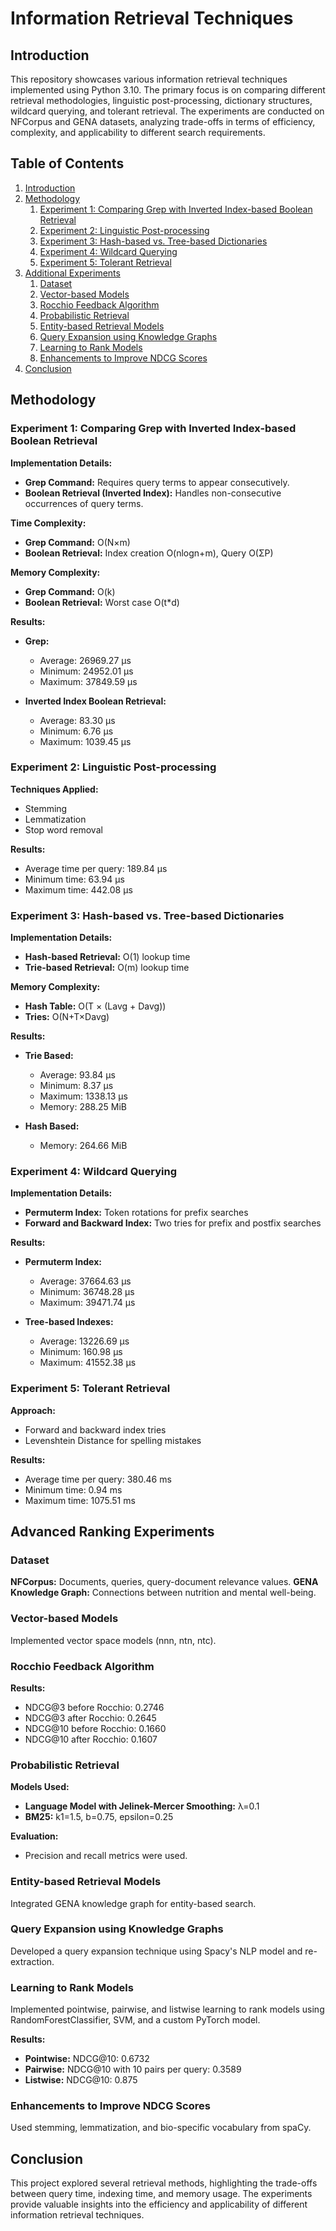 # Information Retrieval Techniques

## Introduction
This repository showcases various information retrieval techniques implemented using Python 3.10. The primary focus is on comparing different retrieval methodologies, linguistic post-processing, dictionary structures, wildcard querying, and tolerant retrieval. The experiments are conducted on NFCorpus and GENA datasets, analyzing trade-offs in terms of efficiency, complexity, and applicability to different search requirements.

## Table of Contents
1. [Introduction](#introduction)
2. [Methodology](#methodology)
    1. [Experiment 1: Comparing Grep with Inverted Index-based Boolean Retrieval](#experiment-1-comparing-grep-with-inverted-index-based-boolean-retrieval)
    2. [Experiment 2: Linguistic Post-processing](#experiment-2-linguistic-post-processing)
    3. [Experiment 3: Hash-based vs. Tree-based Dictionaries](#experiment-3-hash-based-vs-tree-based-dictionaries)
    4. [Experiment 4: Wildcard Querying](#experiment-4-wildcard-querying)
    5. [Experiment 5: Tolerant Retrieval](#experiment-5-tolerant-retrieval)
3. [Additional Experiments](#additional-experiments)
    1. [Dataset](#dataset)
    2. [Vector-based Models](#vector-based-models)
    3. [Rocchio Feedback Algorithm](#rocchio-feedback-algorithm)
    4. [Probabilistic Retrieval](#probabilistic-retrieval)
    5. [Entity-based Retrieval Models](#entity-based-retrieval-models)
    6. [Query Expansion using Knowledge Graphs](#query-expansion-using-knowledge-graphs)
    7. [Learning to Rank Models](#learning-to-rank-models)
    8. [Enhancements to Improve NDCG Scores](#enhancements-to-improve-ndcg-scores)
4. [Conclusion](#conclusion)

## Methodology

### Experiment 1: Comparing Grep with Inverted Index-based Boolean Retrieval

**Implementation Details:**

- **Grep Command:** Requires query terms to appear consecutively.
- **Boolean Retrieval (Inverted Index):** Handles non-consecutive occurrences of query terms.

**Time Complexity:**

- **Grep Command:** O(N×m)
- **Boolean Retrieval:** Index creation O(nlogn+m), Query O(ΣP)

**Memory Complexity:**

- **Grep Command:** O(k)
- **Boolean Retrieval:** Worst case O(t*d)

**Results:**

- **Grep:**
  - Average: 26969.27 µs
  - Minimum: 24952.01 µs
  - Maximum: 37849.59 µs

- **Inverted Index Boolean Retrieval:**
  - Average: 83.30 µs
  - Minimum: 6.76 µs
  - Maximum: 1039.45 µs

### Experiment 2: Linguistic Post-processing

**Techniques Applied:**

- Stemming
- Lemmatization
- Stop word removal

**Results:**

- Average time per query: 189.84 µs
- Minimum time: 63.94 µs
- Maximum time: 442.08 µs

### Experiment 3: Hash-based vs. Tree-based Dictionaries

**Implementation Details:**

- **Hash-based Retrieval:** O(1) lookup time
- **Trie-based Retrieval:** O(m) lookup time

**Memory Complexity:**

- **Hash Table:** O(T × (Lavg + Davg))
- **Tries:** O(N+T×Davg)

**Results:**

- **Trie Based:**
  - Average: 93.84 µs
  - Minimum: 8.37 µs
  - Maximum: 1338.13 µs
  - Memory: 288.25 MiB

- **Hash Based:**
  - Memory: 264.66 MiB

### Experiment 4: Wildcard Querying

**Implementation Details:**

- **Permuterm Index:** Token rotations for prefix searches
- **Forward and Backward Index:** Two tries for prefix and postfix searches

**Results:**

- **Permuterm Index:**
  - Average: 37664.63 µs
  - Minimum: 36748.28 µs
  - Maximum: 39471.74 µs

- **Tree-based Indexes:**
  - Average: 13226.69 µs
  - Minimum: 160.98 µs
  - Maximum: 41552.38 µs

### Experiment 5: Tolerant Retrieval

**Approach:**

- Forward and backward index tries
- Levenshtein Distance for spelling mistakes

**Results:**

- Average time per query: 380.46 ms
- Minimum time: 0.94 ms
- Maximum time: 1075.51 ms

## Advanced Ranking Experiments

### Dataset

**NFCorpus:** Documents, queries, query-document relevance values.
**GENA Knowledge Graph:** Connections between nutrition and mental well-being.

### Vector-based Models

Implemented vector space models (nnn, ntn, ntc).

### Rocchio Feedback Algorithm

**Results:**

- NDCG@3 before Rocchio: 0.2746
- NDCG@3 after Rocchio: 0.2645
- NDCG@10 before Rocchio: 0.1660
- NDCG@10 after Rocchio: 0.1607

### Probabilistic Retrieval

**Models Used:**

- **Language Model with Jelinek-Mercer Smoothing:** λ=0.1
- **BM25:** k1=1.5, b=0.75, epsilon=0.25

**Evaluation:**

- Precision and recall metrics were used.

### Entity-based Retrieval Models

Integrated GENA knowledge graph for entity-based search.

### Query Expansion using Knowledge Graphs

Developed a query expansion technique using Spacy's NLP model and re-extraction.

### Learning to Rank Models

Implemented pointwise, pairwise, and listwise learning to rank models using RandomForestClassifier, SVM, and a custom PyTorch model.

**Results:**

- **Pointwise:** NDCG@10: 0.6732
- **Pairwise:** NDCG@10 with 10 pairs per query: 0.3589
- **Listwise:** NDCG@10: 0.875

### Enhancements to Improve NDCG Scores

Used stemming, lemmatization, and bio-specific vocabulary from spaCy.

## Conclusion

This project explored several retrieval methods, highlighting the trade-offs between query time, indexing time, and memory usage. The experiments provide valuable insights into the efficiency and applicability of different information retrieval techniques.
